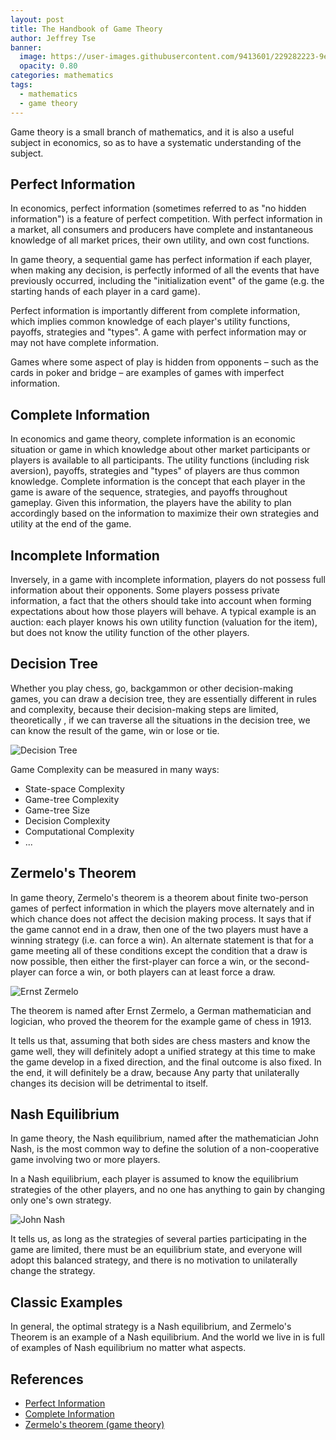 ```yaml
---
layout: post
title: The Handbook of Game Theory
author: Jeffrey Tse
banner:
  image: https://user-images.githubusercontent.com/9413601/229282223-9e017a07-60e0-4807-a89f-8e870579e3e7.png
  opacity: 0.80
categories: mathematics
tags:
  - mathematics
  - game theory
---
```


Game theory is a small branch of mathematics, and it is also a useful subject
in economics, so as to have a systematic understanding of the subject.

## Perfect Information

In economics, perfect information (sometimes referred to as "no hidden
information") is a feature of perfect competition. With perfect information
in a market, all consumers and producers have complete and instantaneous
knowledge of all market prices, their own utility, and own cost functions.

In game theory, a sequential game has perfect information if each player, when
making any decision, is perfectly informed of all the events that have
previously occurred, including the "initialization event" of the game (e.g. the
starting hands of each player in a card game).

Perfect information is importantly different from complete information, which
implies common knowledge of each player's utility functions, payoffs, strategies
and "types". A game with perfect information may or may not have complete
information.

Games where some aspect of play is hidden from opponents – such as the cards in
poker and bridge – are examples of games with imperfect information.

## Complete Information

In economics and game theory, complete information is an economic situation or
game in which knowledge about other market participants or players is available
to all participants. The utility functions (including risk aversion), payoffs,
strategies and "types" of players are thus common knowledge. Complete
information is the concept that each player in the game is aware of the
sequence, strategies, and payoffs throughout gameplay. Given this information,
the players have the ability to plan accordingly based on the information to
maximize their own strategies and utility at the end of the game.

## Incomplete Information

Inversely, in a game with incomplete information, players do not possess full
information about their opponents. Some players possess private information, a
fact that the others should take into account when forming expectations about
how those players will behave. A typical example is an auction: each player
knows his own utility function (valuation for the item), but does not know the
utility function of the other players.

## Decision Tree

Whether you play chess, go, backgammon or other decision-making games, you can
draw a decision tree, they are essentially different in rules and complexity,
because their decision-making steps are limited, theoretically , if we can
traverse all the situations in the decision tree, we can know the result of the
game, win or lose or tie.

![Decision Tree](https://user-images.githubusercontent.com/9413601/229276111-73f8b8f7-df2c-481b-8bcd-517caf89dc11.png)

Game Complexity can be measured in many ways:

- State-space Complexity
- Game-tree Complexity
- Game-tree Size
- Decision Complexity
- Computational Complexity
- ...

## Zermelo's Theorem

In game theory, Zermelo's theorem is a theorem about finite two-person games of
perfect information in which the players move alternately and in which chance
does not affect the decision making process. It says that if the game cannot end
in a draw, then one of the two players must have a winning strategy (i.e. can
force a win). An alternate statement is that for a game meeting all of these
conditions except the condition that a draw is now possible, then either the
first-player can force a win, or the second-player can force a win, or both
players can at least force a draw.

![Ernst Zermelo](https://user-images.githubusercontent.com/9413601/229276465-42fa2772-3565-4abc-b163-d66385c2a8ce.png)

The theorem is named after Ernst Zermelo, a German mathematician and logician,
who proved the theorem for the example game of chess in 1913.

It tells us that, assuming that both sides are chess masters and know the game
well, they will definitely adopt a unified strategy at this time to make the
game develop in a fixed direction, and the final outcome is also fixed. In the
end, it will definitely be a draw, because Any party that unilaterally changes
its decision will be detrimental to itself.

## Nash Equilibrium

In game theory, the Nash equilibrium, named after the mathematician John Nash,
is the most common way to define the solution of a non-cooperative game
involving two or more players.

In a Nash equilibrium, each player is assumed to know the equilibrium strategies
of the other players, and no one has anything to gain by changing only one's own
strategy.

![John Nash](https://user-images.githubusercontent.com/9413601/229277934-863f264f-a80e-4e8c-89a0-5ffa6a1259e5.png)

It tells us, as long as the strategies of several parties participating in the
game are limited, there must be an equilibrium state, and everyone will adopt
this balanced strategy, and there is no motivation to unilaterally change the
strategy.

## Classic Examples

In general, the optimal strategy is a Nash equilibrium, and Zermelo's Theorem is
an example of a Nash equilibrium. And the world we live in is full of examples
of Nash equilibrium no matter what aspects.

### 

## References

- [Perfect Information](https://www.wikiwand.com/en/Perfect_information)
- [Complete Information](https://www.wikiwand.com/en/Perfect_information)
- [Zermelo's theorem (game theory)](https://www.wikiwand.com/en/Zermelo%27s_theorem_(game_theory))
